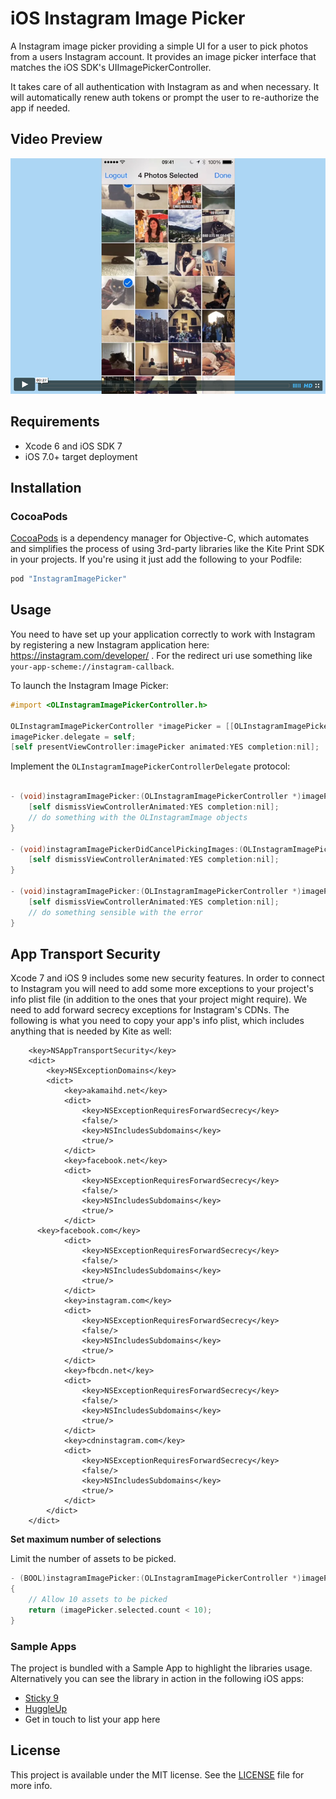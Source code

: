 # iOS Instagram Image Picker

A Instagram image picker providing a simple UI for a user to pick photos from a users Instagram account. It provides an image picker interface that matches the iOS SDK's UIImagePickerController.

It takes care of all authentication with Instagram as and when necessary. It will automatically renew auth tokens or prompt the user to re-authorize the app if needed.

## Video Preview

[![Preview](https://github.com/OceanLabs/InstagramImagePicker-iOS/raw/master/preview.png)](https://vimeo.com/135683505)

## Requirements

* Xcode 6 and iOS SDK 7
* iOS 7.0+ target deployment

## Installation
### CocoaPods

[CocoaPods](http://cocoapods.org) is a dependency manager for Objective-C, which automates and simplifies the process of using 3rd-party libraries like the Kite Print SDK in your projects. If you're using it just add the following to your Podfile:

```ruby
pod "InstagramImagePicker"
```

## Usage

You need to have set up your application correctly to work with Instagram by registering a new Instagram application here: https://instagram.com/developer/ . For the redirect uri use something like `your-app-scheme://instagram-callback`.

To launch the Instagram Image Picker:

```objective-c
#import <OLInstagramImagePickerController.h>

OLInstagramImagePickerController *imagePicker = [[OLInstagramImagePickerController alloc] initWithClientId:@"YOUR_CLIENT_ID" secret:@"YOUR_CLIENT_SECRET" redirectURI:@"YOUR-APP-SCHEME://instagram-callback"];
imagePicker.delegate = self;
[self presentViewController:imagePicker animated:YES completion:nil];
```

Implement the `OLInstagramImagePickerControllerDelegate` protocol:

```objective-c

- (void)instagramImagePicker:(OLInstagramImagePickerController *)imagePicker didFinishPickingImages:(NSArray/*<OLInstagramImage>*/ *)images {
    [self dismissViewControllerAnimated:YES completion:nil];
    // do something with the OLInstagramImage objects
}

- (void)instagramImagePickerDidCancelPickingImages:(OLInstagramImagePickerController *)imagePicker {
    [self dismissViewControllerAnimated:YES completion:nil];
}

- (void)instagramImagePicker:(OLInstagramImagePickerController *)imagePicker didFailWithError:(NSError *)error {
    [self dismissViewControllerAnimated:YES completion:nil];
    // do something sensible with the error
}

```

## App Transport Security
Xcode 7 and iOS 9 includes some new security features. In order to connect to Instagram you will need to add some more exceptions to your project's info plist file (in addition to the ones that your project might require).
We need to add forward secrecy exceptions for Instagram's CDNs. The following is what you need to copy your app's info plist, which includes anything that is needed by Kite as well:
```
	<key>NSAppTransportSecurity</key>
	<dict>
		<key>NSExceptionDomains</key>
		<dict>
			<key>akamaihd.net</key>
			<dict>
				<key>NSExceptionRequiresForwardSecrecy</key>
				<false/>
				<key>NSIncludesSubdomains</key>
				<true/>
			</dict>
			<key>facebook.net</key>
			<dict>
				<key>NSExceptionRequiresForwardSecrecy</key>
				<false/>
				<key>NSIncludesSubdomains</key>
				<true/>
			</dict>
      <key>facebook.com</key>
			<dict>
				<key>NSExceptionRequiresForwardSecrecy</key>
				<false/>
				<key>NSIncludesSubdomains</key>
				<true/>
			</dict>
			<key>instagram.com</key>
			<dict>
				<key>NSExceptionRequiresForwardSecrecy</key>
				<false/>
				<key>NSIncludesSubdomains</key>
				<true/>
			</dict>
			<key>fbcdn.net</key>
			<dict>
				<key>NSExceptionRequiresForwardSecrecy</key>
				<false/>
				<key>NSIncludesSubdomains</key>
				<true/>
			</dict>
			<key>cdninstagram.com</key>
			<dict>
				<key>NSExceptionRequiresForwardSecrecy</key>
				<false/>
				<key>NSIncludesSubdomains</key>
				<true/>
			</dict>
		</dict>
	</dict>
```

**Set maximum number of selections**

Limit the number of assets to be picked.
```` objective-c
- (BOOL)instagramImagePicker:(OLInstagramImagePickerController *)imagePicker shouldSelectImage:(OLInstagramImage *)image
{
    // Allow 10 assets to be picked
    return (imagePicker.selected.count < 10);
}
````

### Sample Apps
The project is bundled with a Sample App to highlight the libraries usage. Alternatively you can see the library in action in the following iOS apps:

* [Sticky 9](https://itunes.apple.com/us/app/sticky9-print-your-photos/id974671077?mt=8)
* [HuggleUp](https://itunes.apple.com/gb/app/huggleup-photo-printing-personalised/id977579943?mt=8)
* Get in touch to list your app here

## License
This project is available under the MIT license. See the [LICENSE](LICENSE) file for more info.
